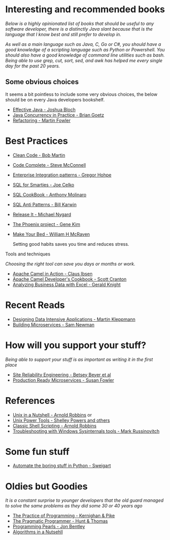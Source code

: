 # Interesting and recommended books

_Below is a highly opinionated list of books that should be useful to any software developer, there is a distinctly Java slant because that is the language that I know best and still prefer to develop in._

_As well as a main language such as Java, C, Go or C#, you should have a good knowledge of a scripting language such as Python or Powershell. You should also have a good knowledge of command line utilities such as bash. Being able to use grep, cut, sort, sed, and awk has helped me every single day for the past 20 years._

## Some obvious choices

It seems a bit pointless to include some very obvious choices, the below should be on every Java developers bookshelf.

* [Effective Java - Joshua Bloch](https://www.amazon.co.uk/s/ref=nb_sb_ss_c_1_26?url=search-alias%3Daps&field-keywords=effective+java+3rd+edition&sprefix=effective+java+3rd+edition%2Caps%2C127&crid=2NRK2LLWA1T7Z)
* [Java Concurrency in Practice - Brian Goetz](https://www.amazon.co.uk/Java-Concurrency-Practice-Brian-Goetz/dp/0321349601/ref=pd_sim_14_1?_encoding=UTF8&psc=1&refRID=X5Z0WH8KDBP6VG5W5T2X)
* [Refactoring - Martin Fowler](https://www.amazon.co.uk/Refactoring-Improving-Design-Existing-Technology/dp/0201485672/ref=pd_sim_14_6?_encoding=UTF8&psc=1&refRID=XN1A5912TVNNCRWY37MK)

# Best Practices

* [Clean Code - Bob Martin](https://www.amazon.co.uk/Clean-Code-Handbook-Software-Craftsmanship/dp/0132350882/ref=sr_1_3?ie=UTF8&qid=1520752628&sr=8-3&keywords=effective+java+3rd+edition&dpID=51bPR2V9fBL&preST=_SX218_BO1,204,203,200_QL40_&dpSrc=srch)
* [Code Complete - Steve McConnell](https://www.amazon.co.uk/Code-Complete-Practical-Handbook-Construction/dp/0735619670/ref=pd_sim_14_3?_encoding=UTF8&psc=1&refRID=C8G2D3RHKE0VH5DKWKBP)
* [Enterprise Integration patterns - Gregor Hohpe](https://www.amazon.co.uk/Enterprise-Integration-Patterns-Designing-Addison-Wesley/dp/0321200683/ref=sr_1_3?s=books&ie=UTF8&qid=1520753396&sr=1-3&keywords=gregor+hohpe&dpID=51eqtvacK7L&preST=_SX218_BO1,204,203,200_QL40_&dpSrc=srch)
* [SQL for Smarties - Joe Celko](https://www.amazon.co.uk/Joe-Celkos-SQL-Smarties-Programming/dp/0128007613/ref=sr_1_1?s=books&ie=UTF8&qid=1520753436&sr=1-1&keywords=sql+for+smarties&dpID=418DAlD7WPL&preST=_SX218_BO1,204,203,200_QL40_&dpSrc=srch)
* [SQL CookBook - Anthony Molinaro](https://www.amazon.co.uk/Cookbook-Cookbooks-OReilly-Anthony-Molinaro/dp/0596009763/ref=sr_1_1?s=books&ie=UTF8&qid=1520753467&sr=1-1&keywords=sql+cookbook&dpID=516Q77SFBAL&preST=_SX218_BO1,204,203,200_QL40_&dpSrc=srch)
* [SQL Anti Patterns - Bill Karwin](https://www.amazon.co.uk/SQL-Antipatterns-Programming-Pragmatic-Programmers/dp/1934356557/ref=sr_1_1?s=books&ie=UTF8&qid=1520753520&sr=1-1&keywords=sql+antipatterns&dpID=41w1oa0YarL&preST=_SX218_BO1,204,203,200_QL40_&dpSrc=srch)
* [Release It - Michael Nygard](https://www.amazon.co.uk/Release-Design-Deploy-Production-Ready-Software/dp/1680502395/ref=sr_1_1?s=books&ie=UTF8&qid=1520753584&sr=1-1&keywords=release+it&dpID=41zOc0WXjzL&preST=_SX218_BO1,204,203,200_QL40_&dpSrc=srch)
* [The Phoenix project - Gene Kim](https://www.amazon.co.uk/Phoenix-Project-DevOps-Helping-Business/dp/0988262509/ref=pd_sim_14_6?_encoding=UTF8&psc=1&refRID=K7NY9T0WAY09TP1TPW6K)
* [Make Your Bed - William H McRaven](https://www.amazon.co.uk/Make-Your-Bed-things-change-ebook/dp/B0714M8P9Y/ref=sr_1_1?s=books&ie=UTF8&qid=1520754828&sr=1-1&keywords=make+your+bed)

   Setting good habits saves you time and reduces stress.

Tools and techniques

_Choosing the right tool can save you days or months or work._

* [Apache Camel in Action - Claus Ibsen](https://www.amazon.co.uk/Camel-Action-Second-Claus-Ibsen/dp/1617292931/ref=sr_1_1?s=books&ie=UTF8&qid=1520754532&sr=1-1&keywords=camel+in+action&dpID=51XIT-UyRIL&preST=_SX218_BO1,204,203,200_QL40_&dpSrc=srch)
* [Apache Camel Developer's Cookbook - Scott Cranton](https://www.amazon.co.uk/Developers-Cookbook-Integration-Accessible-Recipes/dp/1782170308/ref=pd_sim_14_5?_encoding=UTF8&psc=1&refRID=Q21FR1783E6X3XCEXF2J)
* [Analyzing Business Data with Excel - Gerald Knight](https://www.amazon.co.uk/Analyzing-Business-Excel-Gerald-Knight/dp/0596100736/ref=sr_1_sc_2?s=books&ie=UTF8&qid=1520754698&sr=1-2-spell&keywords=analyzing+bysiness+data+with+excel)

# Recent Reads

* [Designing Data Intensive Applications - Martin Kleppmann](https://www.amazon.co.uk/Designing-Data-Intensive-Applications-Reliable-Maintainable/dp/1449373321/ref=pd_sim_14_23?_encoding=UTF8&psc=1&refRID=NG9DXTGWXNKB31RVQDBP)
* [Building Microservices - Sam Newman](https://www.amazon.co.uk/Building-Microservices-Sam-Newman/dp/1491950358/ref=pd_sim_14_15?_encoding=UTF8&psc=1&refRID=FJ6KNS67T8XGSAXW75ZT)

# How will you support your stuff?

_Being able to support your stuff is as important as writing it in the first place_

* [Site Reliability Engineering - Betsey Beyer et al](https://www.amazon.co.uk/Site-Reliability-Engineering-Production-Systems/dp/149192912X/ref=pd_sim_14_8?_encoding=UTF8&psc=1&refRID=1NG23VV3799J2SG0NXSA)
* [Production Ready Microservices - Susan Fowler](https://www.amazon.co.uk/Production-Ready-Microservices-Standardized-Engineering-Organization/dp/1491965975/ref=pd_sim_14_6?_encoding=UTF8&psc=1&refRID=VTHJJC4K8FFKE2XP2G6Y)

# References

* [Unix in a Nutshell - Arnold Robbins](https://www.amazon.co.uk/Unix-Nutshell-Desktop-Reference-Solaris-ebook/dp/B0043D2DL4/ref=sr_1_2?s=books&ie=UTF8&qid=1520753620&sr=1-2&keywords=unix+in+a+nutshell) or 
* [Unix Power Tools - Shelley Powers and others](https://www.amazon.co.uk/Unix-Power-Tools-Shelley-Powers-ebook/dp/B0043EWUT8/ref=sr_1_4?s=books&ie=UTF8&qid=1520753664&sr=1-4&keywords=unix+power+tools&dpID=51gxYqERHYL&preST=_SY445_QL70_&dpSrc=srch)
* [Classic Shell Scripting - Arnold Robbins](https://www.amazon.co.uk/Classic-Shell-Scripting-Hidden-Commands-ebook/dp/B0043GXMPW/ref=sr_1_1?s=books&ie=UTF8&qid=1520753776&sr=1-1&keywords=classic+shell+scripting)
* [Troubleshooting with Windows Sysinternals tools - Mark Russinovitch](https://www.amazon.co.uk/Troubleshooting-Windows-Sysinternals-Tools-Russinovich/dp/0735684448/ref=sr_1_1?s=books&ie=UTF8&qid=1520753811&sr=1-1&keywords=mark+russinovich&dpID=514kDriqzhL&preST=_SX218_BO1,204,203,200_QL40_&dpSrc=srch)

# Some fun stuff

* [Automate the boring stuff in Python - Sweigart](https://www.amazon.co.uk/Automate-Boring-Stuff-Python-Programming/dp/1593275994/ref=sr_1_1?s=books&ie=UTF8&qid=1520753868&sr=1-1&keywords=automate+the+boring+stuff+with+python&dpID=517XL4pO6jL&preST=_SX218_BO1,204,203,200_QL40_&dpSrc=srch)

# Oldies but Goodies

_It is a constant surprise to younger developers that the old guard managed to solve the same problems as they did some 30 or 40 years ago_

* [The Practice of Programming - Kernighan & Pike](https://www.amazon.co.uk/Practice-Programming-Professional-Computing/dp/020161586X/ref=sr_1_1?s=books&ie=UTF8&qid=1520753894&sr=1-1&keywords=the+practice+of+programming)
* [The Pragmatic Programmer - Hunt & Thomas](https://www.amazon.co.uk/Pragmatic-Programmer-Andrew-Hunt/dp/020161622X/ref=pd_bxgy_14_img_3?_encoding=UTF8&psc=1&refRID=XN1A5912TVNNCRWY37MK)
* [Programming Pearls - Jon Bentley](https://www.amazon.co.uk/Programming-Pearls-Joe-Bentley/dp/8177588583/ref=pd_sim_14_13?_encoding=UTF8&psc=1&refRID=FJ6KNS67T8XGSAXW75ZT)
* [Algorithms in a Nutsehll](https://www.amazon.co.uk/Algorithms-Nutshell-Desktop-Quick-Reference/dp/1491948922/ref=sr_1_1?ie=UTF8&qid=1520753933&sr=8-1&keywords=algorithms+in+a+nutshell&dpID=51BKMjaGF4L&preST=_SY291_BO1,204,203,200_QL40_&dpSrc=srch)
